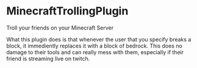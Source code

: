 # MinecraftTrollingPlugin
Troll your friends on your Minecraft Server
 
  
What this plugin does is that whenever the user that you specify breaks a block, it immediently replaces it with a block of bedrock. This does no damage to their tools and can really mess with them, especially if their friend is streaming live on twitch.
 
  
   
